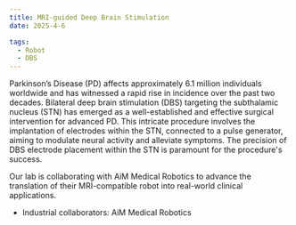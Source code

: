 ```yaml
---
title: MRI-guided Deep Brain Stimulation
date: 2025-4-6

tags:
  - Robot
  - DBS
---
```


Parkinson’s Disease (PD) affects approximately 6.1 million individuals worldwide and has witnessed a rapid rise in incidence over the past two decades. Bilateral deep brain stimulation (DBS) targeting the subthalamic nucleus (STN) has emerged as a well-established and effective surgical intervention for advanced PD. This intricate procedure involves the implantation of electrodes within the STN, connected to a pulse generator, aiming to modulate neural activity and alleviate symptoms. The precision of DBS electrode placement within the STN is paramount for the procedure's success.

Our lab is collaborating with AiM Medical Robotics to advance the translation of their MRI-compatible robot into real-world clinical applications.

* Industrial collaborators: AiM Medical Robotics 

<!--more-->
